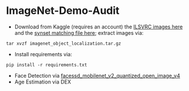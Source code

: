 # ImageNet-Demo-Audit

- Download from Kaggle (requires an account) the [ILSVRC images here](https://www.kaggle.com/c/imagenet-object-localization-challenge/download/imagenet_object_localization.tar.gz) and the [synset matching file here](https://www.kaggle.com/c/imagenet-object-localization-challenge/download/LOC_synset_mapping.txt); extract images via:

 ~~~~
 tar xvzf imagenet_object_localization.tar.gz
 ~~~~

- Install requirements via:

~~~~
pip install -r requirements.txt
~~~~
    
- Face Detection via [facessd_mobilenet_v2_quantized_open_image_v4](https://github.com/tensorflow/models/blob/master/research/object_detection/g3doc/detection_model_zoo.md)
- Age Estimation via DEX


